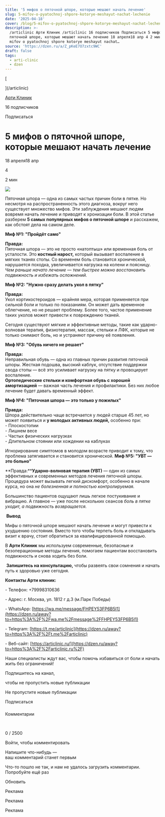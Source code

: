 ```yaml
---
title: '5 мифов о пяточной шпоре, которые мешают начать лечение'
slug: 5-mifov-o-pyatochnoj-shpore-kotorye-meshayut-nachat-lechenie
date: '2025-04-18'
cover: /blog/5-mifov-o-pyatochnoj-shpore-kotorye-meshayut-nachat-lechenie/cover.jpg
description: >-
  /articlinic Арти Клиник /articlinic 16 подписчиков Подписаться 5 мифов о
  пяточной шпоре, которые мешают начать лечение 18 апреля18 апр 4 2 мин /blog/5
  mifov o pyatochnoj shpore kotorye meshayut nachat…
source: 'https://dzen.ru/a/Z_pKeE7O7zxtc9WC'
draft: false
tags:
  - arti-clinic
  - dzen
---
```

[

](/articlinic)

[Арти Клиник](/articlinic)

16 подписчиков

Подписаться

# 5 мифов о пяточной шпоре, которые мешают начать лечение

18 апреля18 апр

4

2 мин

![](/blog/5-mifov-o-pyatochnoj-shpore-kotorye-meshayut-nachat-lechenie/img-0.jpg)

Пяточная шпора — одна из самых частых причин боли в пятке. Но несмотря на распространенность этого диагноза, вокруг него существует множество мифов. Эти заблуждения мешают людям вовремя начать лечение и приводят к хронизации боли. В этой статье разберем **5 самых популярных мифов о пяточной шпоре** и расскажем, как обстоят дела на самом деле.  
  
**Миф №1: "Пройдёт само"**  
  
**Правда:**  
Пяточная шпора — это не просто «натоптыш» или временная боль от усталости. Это **костный нарост,** который вызывает воспаление в мягких тканях стопы. Со временем боль становится хронической, нарушается походка, увеличивается нагрузка на колени и поясницу.  
_Чем раньше начато лечение — тем быстрее можно восстановить подвижность и избежать осложнений._  
  
**Миф №2: "Нужно сразу делать укол в пятку"**  
  
**Правда:**  
Укол кортикостероидов — крайняя мера, которая применяется при сильной боли и только по показаниям. Он может дать временное облегчение, но не решает проблему. Более того, частое применение таких уколов может привести к повреждению тканей.  
  
Сегодня существуют мягкие и эффективные методы, такие как ударно-волновая терапия, физиотерапия, массаж, стельки и ЛФК, которые не только снимают боль, но и устраняют причину её появления.  
  
**Миф №3: "Обувь ничего не решает"**  
  
**Правда:**  
Неправильная обувь — одна из главных причин развития пяточной шпоры. Жесткая подошва, высокий каблук, отсутствие поддержки свода стопы — всё это усиливает нагрузку на пятку и провоцирует воспаление.  
**Ортопедические стельки и комфортная обувь с хорошей амортизацией** — важная часть лечения и профилактики. Без них любое лечение будет давать временный эффект.  
  
**Миф №4: "Пяточная шпора — это только у пожилых"**  
  
**Правда:**  
Шпора действительно чаще встречается у людей старше 45 лет, но может появиться и **у молодых активных людей,** особенно при:  
\- Плоскостопии  
\- Лишнем весе  
\- Частых физических нагрузках  
\- Длительном стоянии или хождении на каблуках  
  
Игнорирование симптомов в молодом возрасте приводит к тому, что проблема затягивается и становится хронической. **Миф №5: "УВТ — это больно"**  
  
**Правда:****Ударно-волновая терапия (УВТ)** — один из самых эффективных и современных методов лечения пяточной шпоры. Процедура может вызывать легкий дискомфорт, особенно в начале курса, но она _не болезненная и полностью контролируемая._  
  
Большинство пациентов ощущают лишь легкое постукивание и вибрацию. А главное — уже после нескольких сеансов _боль в пятке уходит, а подвижность возвращается._  
  
 **Вывод**  
  
Мифы о пяточной шпоре мешают начать лечение и могут привести к ухудшению состояния. Вместо того чтобы терпеть боль и откладывать визит к врачу, стоит обратиться за квалифицированной помощью.  
  
В **Арти Клиник** мы используем современные, безопасные и безоперационные методы лечения, помогаем пациентам восстановить подвижность и снова ходить без боли.  
  
 **Запишитесь на консультацию,** чтобы развеять свои сомнения и начать путь к здоровью уже сегодня.

**Контакты Арти клиник:**

\- Телефон: +79998310636

\- Адрес: г. Москва, ул. 1812 г д.3 (м.Парк Победы)

\- WhatsApp: [https://wa.me/message/FHPEY53FP6B5I1](https://dzen.ru/away?to=https%3A%2F%2Fwa.me%2Fmessage%2FFHPEY53FP6B5I1)

\- Telegram: [https://t.me/articlinic](https://dzen.ru/away?to=https%3A%2F%2Ft.me%2Farticlinic)

\- Веб-сайт: [https://articlinic.ru/](https://dzen.ru/away?to=https%3A%2F%2Farticlinic.ru%2F)

Наши специалисты ждут вас, чтобы помочь избавиться от боли и начать жить без ограничений!

Подпишитесь на канал,

чтобы не пропустить новые публикации

Не пропустите новые публикации

Подписаться

### 

Комментарии

⁠

0 / 2500

Войти, чтобы комментировать

Напишите что-нибудь —  
ваш комментарий станет первым

Что-то пошло не так, и нам не удалось загрузить комментарии. Попробуйте ещё раз

Обновить

Реклама

Реклама

Реклама
